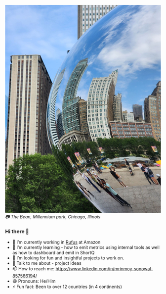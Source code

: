 ![Millennium park](chicago_bean.jpg)
*📷 The Bean, Millennium park, Chicago, Illinois*
### Hi there 👋

<!--
**MrinmoySonowal/MrinmoySonowal** is a ✨ _special_ ✨ repository because its `README.md` (this file) appears on your GitHub profile.
-->
- 🔭 I’m currently working in [Rufus](https://www.aboutamazon.com/news/retail/how-to-use-amazon-rufus) at Amazon
- 🌱 I’m currently learning - how to emit metrics using internal tools as well as how to dashboard and emit in ShortQ
- 🤔 I’m looking for fun and insightful projects to work on.
- 💬 Talk to me about - project ideas
- 📫 How to reach me: https://www.linkedin.com/in/mrinmoy-sonowal-857566194/
- 😄 Pronouns: He/Him
- ⚡ Fun fact: Been to over 12 countries (in 4 continents)

